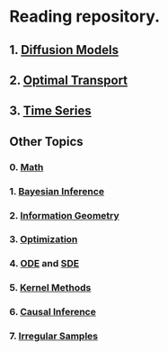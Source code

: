 # Reading repository.

## 1. [Diffusion Models](/DiffusionModels/diff.md)

## 2. [Optimal Transport](/Optimal%20Transport/ot_survey.md)

## 3. [Time Series](/Time%20Series/ts_survey.md)



## Other Topics
### 0. [Math](/Math/math.md)

### 1. [Bayesian Inference](/Bayesian%20inference/bayes_survey.md)

### 2. [Information Geometry](/Information%20Geometry/info_survey.md)

### 3. [Optimization](/Optimization/opt_survey.md)

### 4. [ODE](/SDE%20and%20ODE/ode_survey.md) and [SDE](/SDE%20and%20ODE/sde_survey.md)

### 5. [Kernel Methods](/Kernel%20Methods/kernel.md)

### 6. [Causal Inference](/Causal%20Inference/causal.md)

### 7. [Irregular Samples](/Irregular%20Samples/irregular.md)


